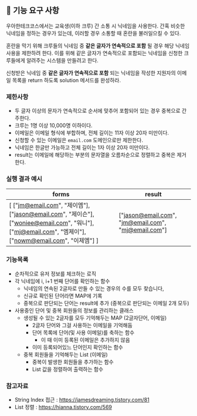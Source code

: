 ## 🚀 기능 요구 사항

우아한테크코스에서는 교육생(이하 크루) 간 소통 시 닉네임을 사용한다. 간혹 비슷한 닉네임을 정하는 경우가 있는데, 이러할 경우 소통할 때 혼란을 불러일으킬 수 있다.

혼란을 막기 위해 크루들의 닉네임 중 **같은 글자가 연속적으로 포함** 될 경우 해당 닉네임 사용을 제한하려 한다. 이를 위해 같은 글자가 연속적으로 포함되는 닉네임을 신청한 크루들에게 알려주는 시스템을 만들려고 한다.


신청받은 닉네임 중 **같은 글자가 연속적으로 포함** 되는 닉네임을 작성한 지원자의 이메일 목록을 return 하도록 solution 메서드를 완성하라.

### 제한사항

- 두 글자 이상의 문자가 연속적으로 순서에 맞추어 포함되어 있는 경우 중복으로 간주한다.
- 크루는 1명 이상 10,000명 이하이다.
- 이메일은 이메일 형식에 부합하며, 전체 길이는 11자 이상 20자 미만이다.
- 신청할 수 있는 이메일은 `email.com` 도메인으로만 제한한다.
- 닉네임은 한글만 가능하고 전체 길이는 1자 이상 20자 미만이다.
- result는 이메일에 해당하는 부분의 문자열을 오름차순으로 정렬하고 중복은 제거한다.

### 실행 결과 예시

| forms | result |
| --- | --- |
| [ ["jm@email.com", "제이엠"], ["jason@email.com", "제이슨"], ["woniee@email.com", "워니"], ["mj@email.com", "엠제이"], ["nowm@email.com", "이제엠"] ] | ["jason@email.com", "jm@email.com", "mj@email.com"] |


### 기능목록
- 순차적으로 유저 정보를 체크하는 로직
- 각 닉네임에 i, i+1 번째 단어를 확인하는 함수
  - 닉네임의 연속된 2글자로 만들 수 있는 경우의 수를 모두 찾습니다,
  - 신규로 확인된 단어라면 MAP에 기록
  - 중복으로 판단되는 단어는 result에 추가 (중복으로 판단되는 이메일 2개 모두)
- 사용중인 단어 및 중복 회원들의 정보를 관리하는 클래스
  - 생성될 수 있는 2글자를 모두 기억해두는 MAP (2글자단어, 이메일)
    - 2글자 단어와 그걸 사용하는 이메일을 기억해둠
    - 단어 목록에 단어(및 사용 이메일)를 축하는 함수
        - 이 때 이미 등록된 이메일은 추가하지 않음
    - 이미 등록되어있느 단어인지 확인하는 함수
  - 중복 회원들을 기억해두는 List (이메일)
    - 중복이 발생한 회원들을 추가하는 함수
    - List 값을 정렬하여 출력하는 함수
      

### 참고자료
- String Index 접근 : https://jamesdreaming.tistory.com/81
- List 정렬 : https://hianna.tistory.com/569
